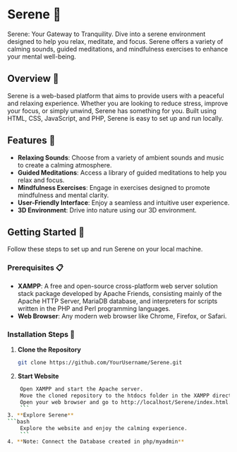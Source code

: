 # Serene 🌿

Serene: Your Gateway to Tranquility. Dive into a serene environment designed to help you relax, meditate, and focus. Serene offers a variety of calming sounds, guided meditations, and mindfulness exercises to enhance your mental well-being.

## Overview 🌟

Serene is a web-based platform that aims to provide users with a peaceful and relaxing experience. Whether you are looking to reduce stress, improve your focus, or simply unwind, Serene has something for you. Built using HTML, CSS, JavaScript, and PHP, Serene is easy to set up and run locally.

## Features 🌈

- **Relaxing Sounds**: Choose from a variety of ambient sounds and music to create a calming atmosphere.
- **Guided Meditations**: Access a library of guided meditations to help you relax and focus.
- **Mindfulness Exercises**: Engage in exercises designed to promote mindfulness and mental clarity.
- **User-Friendly Interface**: Enjoy a seamless and intuitive user experience.
- **3D Environment**: Drive into nature using our 3D environment.

## Getting Started 🚀

Follow these steps to set up and run Serene on your local machine.

### Prerequisites 📋

- **XAMPP**: A free and open-source cross-platform web server solution stack package developed by Apache Friends, consisting mainly of the Apache HTTP Server, MariaDB database, and interpreters for scripts written in the PHP and Perl programming languages.
- **Web Browser**: Any modern web browser like Chrome, Firefox, or Safari.

### Installation Steps 🔧

1. **Clone the Repository**
   ```bash
   git clone https://github.com/YourUsername/Serene.git
   ```

2. **Start Website**
```bash
    Open XAMPP and start the Apache server.
    Move the cloned repository to the htdocs folder in the XAMPP directory.
    Open your web browser and go to http://localhost/Serene/index.html.
    ```
3. **Explore Serene**
```bash
    Explore the website and enjoy the calming experience.
    ```
4. **Note: Connect the Database created in php/myadmin**